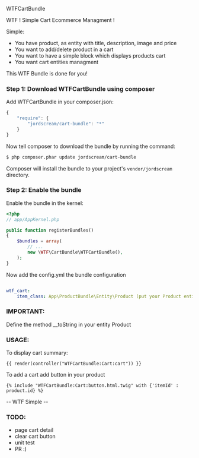 WTFCartBundle

WTF ! Simple Cart Ecommerce Managment !

Simple:
- You have product, as entity with title, description, image and price
- You want to add/delete product in a cart
- You want to have a simple block which displays products cart
- You want cart entities managment

This WTF Bundle is done for you!

### Step 1: Download WTFCartBundle using composer

Add WTFCartBundle in your composer.json:

```js
{
    "require": {
        "jordscream/cart-bundle": "*"
    }
}
```

Now tell composer to download the bundle by running the command:

``` bash
$ php composer.phar update jordscream/cart-bundle
```

Composer will install the bundle to your project's `vendor/jordscream` directory.

### Step 2: Enable the bundle

Enable the bundle in the kernel:


``` php
<?php
// app/AppKernel.php

public function registerBundles()
{
    $bundles = array(
        // ...
        new \WTF\CartBundle\WTFCartBundle(),
    );
}
```

Now add the config.yml the bundle configuration

``` yaml

wtf_cart:
    item_class: App\ProductBundle\Entity\Product (put your Product entity)

```

### IMPORTANT:

Define the method __toString in your entity Product


### USAGE:

To display cart summary:

``` twig
{{ render(controller("WTFCartBundle:Cart:cart")) }}
```

To add a cart add button in your product

``` twig
{% include "WTFCartBundle:Cart:button.html.twig" with {'itemId' : product.id} %}
```


-- WTF Simple --

### TODO:
- page cart detail
- clear cart button
- unit test
- PR :)